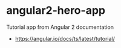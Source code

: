 # angular2-hero-app
Tutorial app from Angular 2 documentation

- https://angular.io/docs/ts/latest/tutorial/

